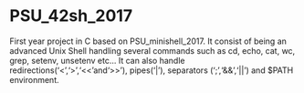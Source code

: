 # PSU_42sh_2017
First year project in C based on PSU_minishell_2017. It consist of being an advanced Unix Shell handling several commands such as cd, echo, cat, wc, grep, setenv, unsetenv etc... It can also handle redirections(‘&lt;’,‘>’,‘&lt;&lt;’and‘>>’), pipes(‘|’), separators (‘;’,‘&amp;&amp;’,‘||’) and $PATH environment.
